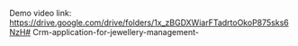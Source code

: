 Demo video link:
https://drive.google.com/drive/folders/1x_zBGDXWiarFTadrtoOkoP875sks6NzH# Crm-application-for-jewellery-management-
